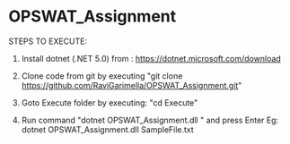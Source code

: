# OPSWAT_Assignment

STEPS TO EXECUTE:

1. Install dotnet (.NET 5.0) from : https://dotnet.microsoft.com/download

2. Clone code from git  by executing "git clone https://github.com/RaviGarimella/OPSWAT_Assignment.git"

3. Goto Execute folder by executing: "cd Execute"

4. Run command "dotnet OPSWAT_Assignment.dll <filename>" and press Enter
   Eg: dotnet OPSWAT_Assignment.dll SampleFile.txt
